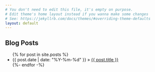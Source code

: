```yaml
---
# You don't need to edit this file, it's empty on purpose.
# Edit theme's home layout instead if you wanna make some changes
# See: https://jekyllrb.com/docs/themes/#overriding-theme-defaults
layout: default
---
```


<link rel="stylesheet" href="https://use.fontawesome.com/releases/v5.5.0/css/solid.css" integrity="sha384-rdyFrfAIC05c5ph7BKz3l5NG5yEottvO/DQ0dCrwD8gzeQDjYBHNr1ucUpQuljos" crossorigin="anonymous">
<link rel="stylesheet" href="https://use.fontawesome.com/releases/v5.5.0/css/fontawesome.css" integrity="sha384-u5J7JghGz0qUrmEsWzBQkfvc8nK3fUT7DCaQzNQ+q4oEXhGSx+P2OqjWsfIRB8QT" crossorigin="anonymous">

<div id="home">
  <h2><i class="fa fa-bookmark" style="color: #C00000;"></i> Blog Posts</h2>
  <ul id="blog-posts" class="posts">
    {% for post in site.posts %}
      <li><span>{{ post.date | date: "%Y-%m-%d" }} &raquo;</span> <a href="{{ post.url }}">{{ post.title }}</a></li>
    {%- endfor -%}
  </ul>
</div>
